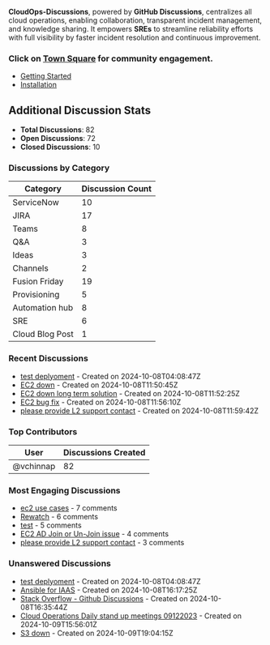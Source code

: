 <link rel="stylesheet" href="{{ site.baseurl }}/assets/css/style.css">

**CloudOps-Discussions**, powered by **GitHub Discussions**, centralizes all cloud operations, enabling collaboration, transparent incident management, and knowledge sharing. It empowers **SREs** to streamline reliability efforts with full visibility by faster incident resolution and continuous improvement.

### Click on [Town Square](https://github.com/orgs/BMO-PlatformTest/discussions) for community engagement.




- [Getting Started](/docs/getting-started.md)
- [Installation](/CloudOps-Discussions/docs/installation.md)












































































































































































































































































































































































































































































































































































































































































































































































































































































































































































































































































































































































































































































































































































































































































































































































































































































































































































































































































































































































































































































































































































































































































































































































































































































































































































































































































































































































































































































































































































































































































































































































































































































































































































































































































































































































































































































































































































































































































































































































































## Additional Discussion Stats

- **Total Discussions**: 82
- **Open Discussions**: 72
- **Closed Discussions**: 10

### Discussions by Category

| Category       | Discussion Count |
|----------------|------------------|
| ServiceNow | 10 |
| JIRA | 17 |
| Teams | 8 |
| Q&A | 3 |
| Ideas | 3 |
| Channels | 2 |
| Fusion Friday | 19 |
| Provisioning | 5 |
| Automation hub | 8 |
| SRE | 6 |
| Cloud Blog Post | 1 |

### Recent Discussions

- [test deplyoment](https://github.com/vchinnap/CloudOps-Discussions/discussions/2) - Created on 2024-10-08T04:08:47Z
- [EC2 down](https://github.com/vchinnap/CloudOps-Discussions/discussions/3) - Created on 2024-10-08T11:50:45Z
- [EC2 down long term solution](https://github.com/vchinnap/CloudOps-Discussions/discussions/4) - Created on 2024-10-08T11:52:25Z
- [EC2 bug fix](https://github.com/vchinnap/CloudOps-Discussions/discussions/5) - Created on 2024-10-08T11:56:10Z
- [please provide L2 support contact](https://github.com/vchinnap/CloudOps-Discussions/discussions/6) - Created on 2024-10-08T11:59:42Z

### Top Contributors

| User         | Discussions Created |
|--------------|---------------------|
| @vchinnap | 82 |

### Most Engaging Discussions

- [ec2 use cases](https://github.com/vchinnap/CloudOps-Discussions/discussions/125) - 7 comments
- [Rewatch](https://github.com/vchinnap/CloudOps-Discussions/discussions/19) - 6 comments
- [test](https://github.com/vchinnap/CloudOps-Discussions/discussions/249) - 5 comments
- [EC2 AD Join or Un-Join issue](https://github.com/vchinnap/CloudOps-Discussions/discussions/104) - 4 comments
- [please provide L2 support contact](https://github.com/vchinnap/CloudOps-Discussions/discussions/6) - 3 comments

### Unanswered Discussions

- [test deplyoment](https://github.com/vchinnap/CloudOps-Discussions/discussions/2) - Created on 2024-10-08T04:08:47Z
- [Ansible for IAAS](https://github.com/vchinnap/CloudOps-Discussions/discussions/9) - Created on 2024-10-08T16:17:25Z
- [Stack Overflow - Github Discussions](https://github.com/vchinnap/CloudOps-Discussions/discussions/15) - Created on 2024-10-08T16:35:44Z
- [Cloud Operations Daily stand up meetings 09122023](https://github.com/vchinnap/CloudOps-Discussions/discussions/18) - Created on 2024-10-09T15:56:01Z
- [S3 down](https://github.com/vchinnap/CloudOps-Discussions/discussions/23) - Created on 2024-10-09T19:04:15Z
